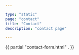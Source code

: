 ```yaml
---

type: "static"
page: "contact"
title: "Contact"
description: "contact page"

---
```


{{ partial "contact-form.html" . }}
